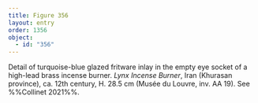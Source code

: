 ```yaml
---
title: Figure 356
layout: entry
order: 1356
object:
  - id: "356"
---
```


Detail of turquoise-blue glazed fritware inlay in the empty eye socket of a high-lead brass incense burner. *Lynx Incense Burner*, Iran (Khurasan province), ca. 12th century, H. 28.5 cm (Musée du Louvre, inv. AA 19). See %%Collinet 2021%%.
